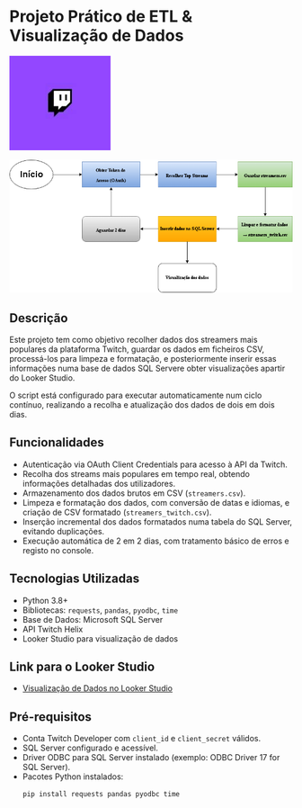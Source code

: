 # Projeto Prático de ETL & Visualização de Dados


![Logótipo Twitch](tw.jpg)

![Pipeline](pipeline.png)

## Descrição

Este projeto tem como objetivo recolher dados dos streamers mais populares da plataforma Twitch, guardar os dados em ficheiros CSV, processá-los para limpeza e formatação, e posteriormente inserir essas informações numa base de dados SQL Servere obter visualizações apartir do Looker Studio.

O script está configurado para executar automaticamente num ciclo contínuo, realizando a recolha e atualização dos dados de dois em dois dias.

## Funcionalidades

- Autenticação via OAuth Client Credentials para acesso à API da Twitch.
- Recolha dos streams mais populares em tempo real, obtendo informações detalhadas dos utilizadores.
- Armazenamento dos dados brutos em CSV (`streamers.csv`).
- Limpeza e formatação dos dados, com conversão de datas e idiomas, e criação de CSV formatado (`streamers_twitch.csv`).
- Inserção incremental dos dados formatados numa tabela do SQL Server, evitando duplicações.
- Execução automática de 2 em 2 dias, com tratamento básico de erros e registo no console.

## Tecnologias Utilizadas

- Python 3.8+
- Bibliotecas: `requests`, `pandas`, `pyodbc`, `time`
- Base de Dados: Microsoft SQL Server
- API Twitch Helix
- Looker Studio para visualização de dados

## Link para o Looker Studio
- [Visualização de Dados no Looker Studio](https://lookerstudio.google.com/reporting/743bc55b-5244-4383-90f9-e6f0dcad6bf8)

## Pré-requisitos

- Conta Twitch Developer com `client_id` e `client_secret` válidos.
- SQL Server configurado e acessível.
- Driver ODBC para SQL Server instalado (exemplo: ODBC Driver 17 for SQL Server).
- Pacotes Python instalados:
  ```bash
  pip install requests pandas pyodbc time
